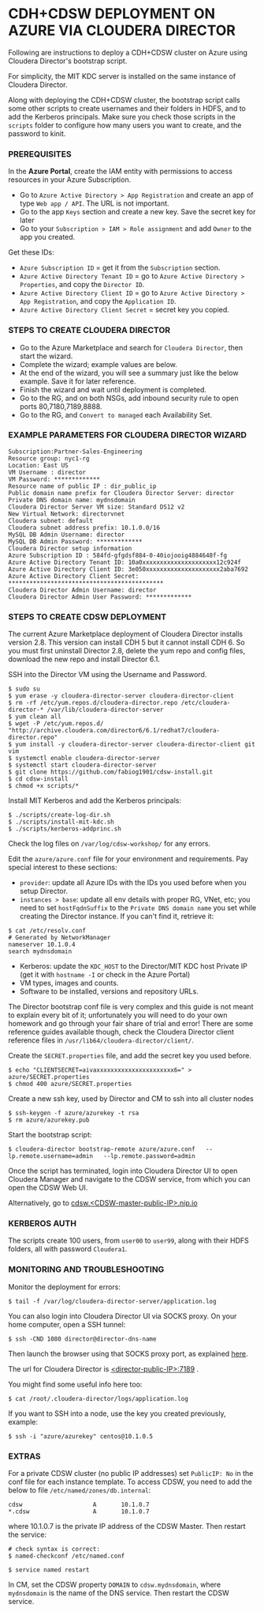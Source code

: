 # CDH+CDSW DEPLOYMENT ON AZURE VIA CLOUDERA DIRECTOR

Following are instructions to deploy a CDH+CDSW cluster on Azure using Cloudera Director's bootstrap script.

For simplicity, the MIT KDC server is installed on the same instance of Cloudera Director. 

Along with deploying the CDH+CDSW cluster, the bootstrap script calls some other scripts 
to create usernames and their folders in HDFS, and to add the Kerberos principals. 
Make sure you check those scripts in the `scripts` folder to configure how many users you want to create, and the password to kinit.

### PREREQUISITES

In the **Azure Portal**, create the IAM entity with permissions to access resources in your Azure Subscription.

- Go to `Azure Active Directory > App Registration` and create an app of type `Web app / API`. The URL is not important.
- Go to the app `Keys` section and create a new key. Save the secret key for later
- Go to your `Subscription > IAM > Role assignment` and add `Owner` to the app you created.

Get these IDs:

- `Azure Subscription ID` = get it from the `Subscription` section.
- `Azure Active Directory Tenant ID` = go to `Azure Active Directory > Properties`, and copy the `Director ID`.
- `Azure Active Directory Client ID` = go to `Azure Active Directory > App Registration`, and copy the `Application ID`.
- `Azure Active Directory Client Secret` = secret key you copied.

### STEPS TO CREATE CLOUDERA DIRECTOR

- Go to the Azure Marketplace and search for `Cloudera Director`, then start the wizard.
- Complete the wizard; example values are below. 
- At the end of the wizard, you will see a summary just like the below example. Save it for later reference.
- Finish the wizard and wait until deployment is completed. 
- Go to the RG, and on both NSGs, add inbound security rule to open ports 80,7180,7189,8888.
- Go to the RG, and `Convert to managed` each Availability Set.


### EXAMPLE PARAMETERS FOR CLOUDERA DIRECTOR WIZARD
```
Subscription:Partner-Sales-Engineering
Resource group: nyc1-rg
Location: East US
VM Username : director
VM Password: *************
Resource name of public IP : dir_public_ip
Public domain name prefix for Cloudera Director Server: director
Private DNS domain name: mydnsdomain
Cloudera Director Server VM size: Standard DS12 v2
New Virtual Network: directorvnet
Cloudera subnet: default
Cloudera subnet address prefix: 10.1.0.0/16
MySQL DB Admin Username: director
MySQL DB Admin Password: *************
Cloudera Director setup information
Azure Subscription ID : 584fd-gfgdsf884-0-40iojooig4884648f-fg
Azure Active Directory Tenant ID: 10a0xxxxxxxxxxxxxxxxxxxxx12c924f
Azure Active Directory Client ID: 3e050xxxxxxxxxxxxxxxxxxxxx2aba7692
Azure Active Directory Client Secret: ********************************************
Cloudera Director Admin Username: director
Cloudera Director Admin User Password: *************
```

### STEPS TO CREATE CDSW DEPLOYMENT

The current Azure Marketplace deployment of Cloudera Director installs version 2.8. This version can install CDH 5 but it cannot install CDH 6. So you must first uninstall Director 2.8, delete the yum repo and config files, download the new repo and install Director 6.1.

SSH into the Director VM using the Username and Password.

```
$ sudo su 
$ yum erase -y cloudera-director-server cloudera-director-client
$ rm -rf /etc/yum.repos.d/cloudera-director.repo /etc/cloudera-director-* /var/lib/cloudera-director-server
$ yum clean all
$ wget -P /etc/yum.repos.d/ "http://archive.cloudera.com/director6/6.1/redhat7/cloudera-director.repo"
$ yum install -y cloudera-director-server cloudera-director-client git vim
$ systemctl enable cloudera-director-server
$ systemctl start cloudera-director-server
$ git clone https://github.com/fabiog1901/cdsw-install.git
$ cd cdsw-install
$ chmod +x scripts/*
```

Install MIT Kerberos and add the Kerberos principals:

```
$ ./scripts/create-log-dir.sh
$ ./scripts/install-mit-kdc.sh
$ ./scripts/kerberos-addprinc.sh
```
Check the log files on ```/var/log/cdsw-workshop/``` for any errors.

Edit the `azure/azure.conf` file for your environment and requirements. Pay special interest to these sections:

- `provider`: update all Azure IDs with the IDs you used before when you setup Director.
- `instances > base`: update all env details with proper RG, VNet, etc; you need to set `hostFqdnSuffix` to the `Private DNS domain name` you set while creating the Director instance. If you can't find it, retrieve it:

```
$ cat /etc/resolv.conf
# Generated by NetworkManager
nameserver 10.1.0.4
search mydnsdomain
```

- Kerberos: update the `KDC_HOST` to the Director/MIT KDC host Private IP (get it with `hostname -I` or check in the Azure Portal)
- VM types, images and counts.
- Software to be installed, versions and repository URLs.

The Director bootstrap conf file is very complex and this guide is not meant to explain every bit of it; 
unfortunately you will need to do your own homework and go through your fair share of trial and error!
There are some reference guides available though, check the Cloudera Director client reference files in ```/usr/lib64/cloudera-director/client/```.


Create the `SECRET.properties` file, and add the secret key you used before.

```
$ echo "CLIENTSECRET=aivaxxxxxxxxxxxxxxxxxxxxxx6=" > azure/SECRET.properties
$ chmod 400 azure/SECRET.properties
```

Create a new ssh key, used by Director and CM to ssh into all cluster nodes

```
$ ssh-keygen -f azure/azurekey -t rsa
$ rm azure/azurekey.pub
```

Start the bootstrap script:
```
$ cloudera-director bootstrap-remote azure/azure.conf   --lp.remote.username=admin   --lp.remote.password=admin
```

Once the script has terminated, login into Cloudera Director UI to open Cloudera Manager and navigate to the CDSW service, from which you can open the CDSW Web UI.

Alternatively, go to [cdsw.\<CDSW-master-public-IP\>.nip.io](cdsw.<CDSW-master-public-IP>.nip.io) 

### KERBEROS AUTH

The scripts create 100 users, from `user00` to `user99`, along with their HDFS folders, all with password `Cloudera1`.

### MONITORING AND TROUBLESHOOTING

Monitor the deployment for errors:

```
$ tail -f /var/log/cloudera-director-server/application.log
```

You can also login into Cloudera Director UI via SOCKS proxy. On your home computer, open a SSH tunnel:

```
$ ssh -CND 1080 director@director-dns-name
```

Then launch the browser using that SOCKS proxy port, as explained [here](https://www.cloudera.com/documentation/director/latest/topics/director_get_started_azure_socks.html#concept_b4z_trl_zw). 

The url for Cloudera Director is [\<director-public-IP\>:7189](http://<director-public-IP>:7189) .

You might find some useful info here too:

```
$ cat /root/.cloudera-director/logs/application.log
```

If you want to SSH into a node, use the key you created previously, example:

```
$ ssh -i "azure/azurekey" centos@10.1.0.5
```

### EXTRAS

For a private CDSW cluster (no public IP addresses) set `PublicIP: No` in the conf file for each instance template. To access CDSW, you need to add the below to file `/etc/named/zones/db.internal`:

```
cdsw                    A       10.1.0.7
*.cdsw                  A       10.1.0.7
```

where 10.1.0.7 is the private IP address of the CDSW Master. Then restart the service:

```
# check syntax is correct:
$ named-checkconf /etc/named.conf

$ service named restart 
```

In CM, set the CDSW property `DOMAIN` to `cdsw.mydnsdomain`, where `mydnsdomain` is the name of the DNS service. 
Then restart the CDSW service.



